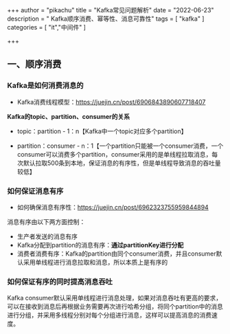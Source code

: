 +++
author = "pikachu"
title = "Kafka常见问题解析"
date = "2022-06-23"
description = " Kafka顺序消费、幂等性、消息可靠性"
tags = [
	"kafka"
]
categories = [
    "it","中间件"
]

+++



## 一、顺序消费



### Kafka是如何消费消息的

- Kafka消费线程模型：https://juejin.cn/post/6906843890607718407



**Kafka的topic、partition、consumer的关系**

- topic：partition - 1：n【Kafka中一个topic对应多个partition】

- partition：consumer - n：1【一个partition只能被一个consumer消费，一个consumer可以消费多个partition，consumer采用的是单线程拉取消息，每次默认拉取500条到本地，保证消息的有序性，但是单线程导致消息的吞吐量较低】



### 如何保证消息有序

- 如何确保消息有序性：https://juejin.cn/post/6962323755959844894

消息有序由以下两方面控制：

- 生产者发送的消息有序
- Kafka分配到partition的消息有序：**通过partitionKey进行分配**
- 消费者消费有序：Kafka的partition由同个consumer消费，并且consumer默认采用单线程进行消息拉取和消息，所以本质上是有序的





### 如何保证有序的同时提高消息吞吐

Kafka consumer默认采用单线程进行消息处理，如果对消息吞吐有更高的要求，可以在接收到消息后再根据业务需要再次进行哈希分组，将同个partition中的消息进行分组，并采用多线程分别对每个分组进行消息，这样可以提高消息的消费速度。







